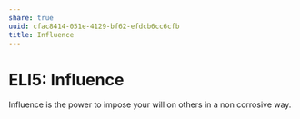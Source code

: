```yaml
---
share: true
uuid: cfac8414-051e-4129-bf62-efdcb6cc6cfb
title: Influence
---
```

# ELI5: Influence
Influence is the power to impose your will on others in a non corrosive way.